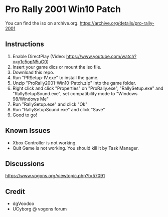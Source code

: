 # Pro Rally 2001 Win10 Patch

You can find the iso on archive.org.
https://archive.org/details/pro-rally-2001

## Instructions
1. Enable DirectPlay (Video: https://www.youtube.com/watch?v=y1c5opN5uG0)
1. Insert your game dics or mount the iso file.
1. Download this repo.
1. Run "PRSetup-IV.exe" to install the game.
1. Unzip "ProRally2001-Win10-Patch.zip" into the game folder.
1. Right click and click "Properties" on "ProRally.exe", "RallySetup.exe" and "RallySetupSound.exe", set compatibility mode to "Windows 98/Windows Me"
1. Run "RallySetup.exe" and click "Ok"
2. Run "RallySetupSound.exe" and click "Save"
3. Good to go!

## Known Issues
* Xbox Controller is not working.
* Quit Game is not working. You should kill it by Task Manager.

## Discussions

https://www.vogons.org/viewtopic.php?t=57091

## Credit
* dgVoodoo
* UCyborg @ vogons forum
